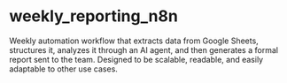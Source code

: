 # weekly_reporting_n8n
Weekly automation workflow that extracts data from Google Sheets, structures it, analyzes it through an AI agent, and then generates a formal report sent to the team. Designed to be scalable, readable, and easily adaptable to other use cases.
